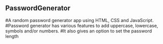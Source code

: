 ## PasswordGenerator
#A random password generator app using HTML, CSS and JavaScript.
#Password generator has various features to add uppercase, lowercase, symbols and/or numbers. 
#It also gives an option to set the password length
